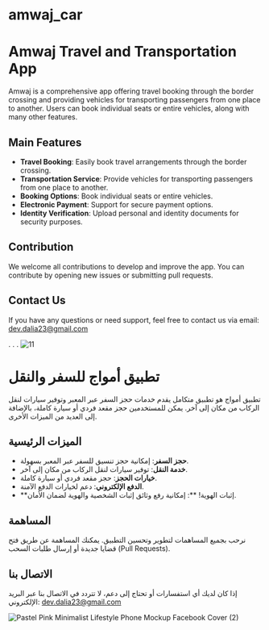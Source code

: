 # amwaj_car

# Amwaj Travel and Transportation App

Amwaj is a comprehensive app offering travel booking through the border crossing and providing vehicles for transporting passengers from one place to another. Users can book individual seats or entire vehicles, along with many other features.

## Main Features

- **Travel Booking**: Easily book travel arrangements through the border crossing.
- **Transportation Service**: Provide vehicles for transporting passengers from one place to another.
- **Booking Options**: Book individual seats or entire vehicles.
- **Electronic Payment**: Support for secure payment options.
- **Identity Verification**: Upload personal and identity documents for security purposes.
 
## Contribution

We welcome all contributions to develop and improve the app. You can contribute by opening new issues or submitting pull requests.

## Contact Us

If you have any questions or need support, feel free to contact us via email: dev.dalia23@gmail.com

.
.
.
![11](https://github.com/devdalia/Travel-App/assets/112781192/fe72fe8c-24ba-45ee-a35b-d0bc649891e0)

# تطبيق أمواج للسفر والنقل

تطبيق أمواج هو تطبيق متكامل يقدم خدمات حجز السفر عبر المعبر وتوفير سيارات لنقل الركاب من مكان إلى آخر. يمكن للمستخدمين حجز مقعد فردي أو سيارة كاملة، بالإضافة إلى العديد من الميزات الأخرى.

## الميزات الرئيسية

- **حجز السفر**: إمكانية حجز تنسيق للسفر عبر المعبر بسهولة.
- **خدمة النقل**: توفير سيارات لنقل الركاب من مكان إلى آخر.
- **خيارات الحجز**: حجز مقعد فردي أو سيارة كاملة.
- **الدفع الإلكتروني**: دعم لخيارات الدفع الآمنة.
- **إثبات الهوية!
**: إمكانية رفع وثائق إثبات الشخصية والهوية لضمان الأمان.


## المساهمة

نرحب بجميع المساهمات لتطوير وتحسين التطبيق. يمكنك المساهمة عن طريق فتح قضايا جديدة أو إرسال طلبات السحب (Pull Requests).

## الاتصال بنا

إذا كان لديك أي استفسارات أو تحتاج إلى دعم، لا تتردد في الاتصال بنا عبر البريد الإلكتروني: dev.dalia23@gmail.com

![Pastel Pink Minimalist Lifestyle Phone Mockup Facebook Cover (2)](https://github.com/devdalia/Travel-App/assets/112781192/49be24de-d6a3-4a43-aa3b-6804a00bd055)

